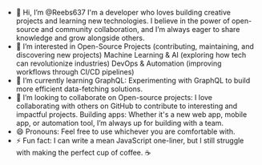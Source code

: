 - 👋 Hi, I’m @Reebs637
I'm a developer who loves building creative projects and learning new technologies. I believe in the power of open-source and community collaboration, and I’m always eager to share knowledge and grow alongside others.
- 👀 I’m interested in
Open-Source Projects (contributing, maintaining, and discovering new projects)
Machine Learning & AI (exploring how tech can revolutionize industries)
DevOps & Automation (improving workflows through CI/CD pipelines)
- 🌱 I’m currently learning
 GraphQL: Experimenting with GraphQL to build more efficient data-fetching solutions.
- 💞️ I’m looking to collaborate on 
Open-source projects: I love collaborating with others on GitHub to contribute to interesting and impactful projects.
Building apps: Whether it's a new web app, mobile app, or automation tool, I’m always up for building with a team.
- 😄 Pronouns: Feel free to use whichever you are comfortable with.
- ⚡ Fun fact: I can write a mean JavaScript one-liner, but I still struggle with making the perfect cup of coffee. ☕️

<!---
Reebs637/Reebs637 is a ✨ special ✨ repository because its `README.md` (this file) appears on your GitHub profile.
You can click the Preview link to take a look at your changes.
--->
